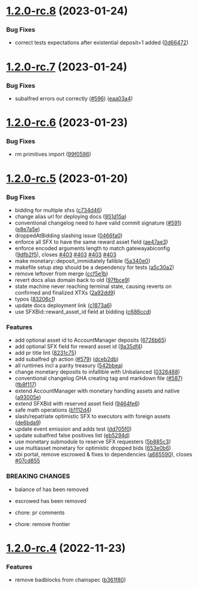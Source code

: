 # [1.2.0-rc.8](https://github.com/t3rn/t3rn/compare/v1.2.0-rc.7...v1.2.0-rc.8) (2023-01-24)


### Bug Fixes

* correct tests expectations after existential deposit=1 added ([0d66472](https://github.com/t3rn/t3rn/commit/0d6647286d750438d63f09772f31d3c2c414844a))



# [1.2.0-rc.7](https://github.com/t3rn/t3rn/compare/v1.2.0-rc.6...v1.2.0-rc.7) (2023-01-24)


### Bug Fixes

* subalfred errors out correctly ([#596](https://github.com/t3rn/t3rn/issues/596)) ([eaa03a4](https://github.com/t3rn/t3rn/commit/eaa03a425ecaa6c3322389be595af34391cf12e3))



# [1.2.0-rc.6](https://github.com/t3rn/t3rn/compare/v1.2.0-rc.5...v1.2.0-rc.6) (2023-01-23)


### Bug Fixes

* rm primitives import ([99f0596](https://github.com/t3rn/t3rn/commit/99f0596c1c91325cbb8a3eedbda8b23d1199c486))



# [1.2.0-rc.5](https://github.com/t3rn/t3rn/compare/v1.2.0-rc.4...v1.2.0-rc.5) (2023-01-20)


### Bug Fixes

* bidding for multiple sfxs ([c734d46](https://github.com/t3rn/t3rn/commit/c734d466aad47091b0429b2db1d9841d2835301a))
* change alias url for deploying docs ([951d15a](https://github.com/t3rn/t3rn/commit/951d15af7376a6cdab73662837514d246365c01b))
* conventional changelog need to have valid commit signature ([#591](https://github.com/t3rn/t3rn/issues/591)) ([e8e7a5e](https://github.com/t3rn/t3rn/commit/e8e7a5e96635862e34bb0d4092e4987bceb1ddf5))
* droppedAtBidding slashing issue ([0466fa0](https://github.com/t3rn/t3rn/commit/0466fa0521e52b8f14c1842adedc181c733d6347))
* enforce all SFX to have the same reward asset field ([ae47ae3](https://github.com/t3rn/t3rn/commit/ae47ae333c98ba7f0748aaf2f7d63dbc5d2e0f6a))
* enforce encoded arguments length to match gatewayabiconfig ([9dfb2f5](https://github.com/t3rn/t3rn/commit/9dfb2f5db4de627479c800ca1a47b986b8347d08)), closes [#403](https://github.com/t3rn/t3rn/issues/403) [#403](https://github.com/t3rn/t3rn/issues/403) [#403](https://github.com/t3rn/t3rn/issues/403) [#403](https://github.com/t3rn/t3rn/issues/403)
* make monetary::deposit_immidiately fallible ([5a340e0](https://github.com/t3rn/t3rn/commit/5a340e0e182caa158bd20505f02797ef76e0a95c))
* makefile setup step should be a dependency for tests ([a5c30a2](https://github.com/t3rn/t3rn/commit/a5c30a20c6ad0960388967e59ad8a685ed98083b))
* remove leftover from merge ([ccf5e1b](https://github.com/t3rn/t3rn/commit/ccf5e1b273bf0248c0bd5cd5b856bb7e3e8536e1))
* revert docs alias domain back to old ([97fbce9](https://github.com/t3rn/t3rn/commit/97fbce9ecd18b850c551d55aeee20e7bb0e330b5))
* state machine never reaching terminal state, causing reverts on confirmed and finalized XTXs ([2a92dd9](https://github.com/t3rn/t3rn/commit/2a92dd91f477dfcea7886e4e5ddab3651de47bc4))
* typos ([83206c1](https://github.com/t3rn/t3rn/commit/83206c1bae769bd0e40e7026fa543dbb79dc932a))
* update docs deployment link ([c1873a6](https://github.com/t3rn/t3rn/commit/c1873a606c330eb31d2a4ab6cc5dc3ed27d4d1e4))
* use SFXBid::reward_asset_id field at bidding ([c686ccd](https://github.com/t3rn/t3rn/commit/c686ccd9bd54c6096df87366cca72429db6bb494))


### Features

* add optional asset id to AccountManager deposits ([6726b65](https://github.com/t3rn/t3rn/commit/6726b654ccec969bb92bf7e1803ac78569498ba8))
* add optional SFX field for reward asset id ([9a35df4](https://github.com/t3rn/t3rn/commit/9a35df41ec43693d2e964abbcf81e67a7535bfc9))
* add pr title lint ([8231c75](https://github.com/t3rn/t3rn/commit/8231c75dfd8c41683d1f2d9aa48ea0368380bd6c))
* add subalfred gh action ([#579](https://github.com/t3rn/t3rn/issues/579)) ([dceb2db](https://github.com/t3rn/t3rn/commit/dceb2db083f6f6918a27956371be01c637e9788a))
* all runtimes incl a parity treasury ([542bbea](https://github.com/t3rn/t3rn/commit/542bbea88dbcf79a183162c7a0ff83d7d62251f4))
* change monetary deposits to infallible with Unbalanced ([0326488](https://github.com/t3rn/t3rn/commit/03264883e18b59d077e4a2da3b5891417cca3890))
* conventional changelog GHA creating tag and markdown file  ([#587](https://github.com/t3rn/t3rn/issues/587)) ([fb8f117](https://github.com/t3rn/t3rn/commit/fb8f1172112073d5b09fd296e92c5e1d95bf5c54))
* extend AccountManager with monetary handling assets and native ([a93005e](https://github.com/t3rn/t3rn/commit/a93005eef4bd6f27e6661fd8290a5461f5fa2d3d))
* extend SFXBid with reserved asset field ([9464fe6](https://github.com/t3rn/t3rn/commit/9464fe68cb2d4f3397fa70a3076f3b7d4e7f7ac6))
* safe math operations ([b1112d4](https://github.com/t3rn/t3rn/commit/b1112d45185e50efe30d60d7ea4aad83231543a6))
* slash/repatriate optimistic SFX to executors with foreign assets ([de6bda9](https://github.com/t3rn/t3rn/commit/de6bda97d770084443939e1f9f605dd3b5694758))
* update event emission and adds test ([dd705f0](https://github.com/t3rn/t3rn/commit/dd705f03363e67bba4436974c2284ad9b08a38ba))
* update subalfred false positives list ([eb5294d](https://github.com/t3rn/t3rn/commit/eb5294d9575e1215c06068227703117b340acff8))
* use monetary submodule to reserve SFX requesters ([5b885c3](https://github.com/t3rn/t3rn/commit/5b885c369ec8894df75a5e9026f8fc5c8d60ebbc))
* use multiasset monetary for optimistic dropped bids ([653e0b6](https://github.com/t3rn/t3rn/commit/653e0b62e8d09dfb358dce20dfee0815f8fe097f))
* xbi portal, remove escrowed & fixes to dependencies ([a665590](https://github.com/t3rn/t3rn/commit/a665590c85e5d0c7b343bc52acd848469d6a50df)), closes [#07cd855](https://github.com/t3rn/t3rn/issues/07cd855)


### BREAKING CHANGES

* balance of has been removed
* escrowed has been removed

* chore: pr comments

* chore: remove frontier



# [1.2.0-rc.4](https://github.com/t3rn/t3rn/compare/v1.2.0-rc.3...v1.2.0-rc.4) (2022-11-23)


### Features

* remove badblocks from chainspec ([b361f80](https://github.com/t3rn/t3rn/commit/b361f80b293124223233fd38313863bc3901cf60))



